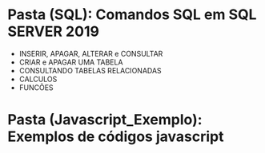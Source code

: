 # Pasta (SQL): Comandos SQL em SQL SERVER 2019

- INSERIR, APAGAR, ALTERAR e CONSULTAR
- CRIAR e APAGAR UMA TABELA
- CONSULTANDO TABELAS RELACIONADAS
- CALCULOS
- FUNCÕES

# Pasta (Javascript_Exemplo): Exemplos de códigos javascript
